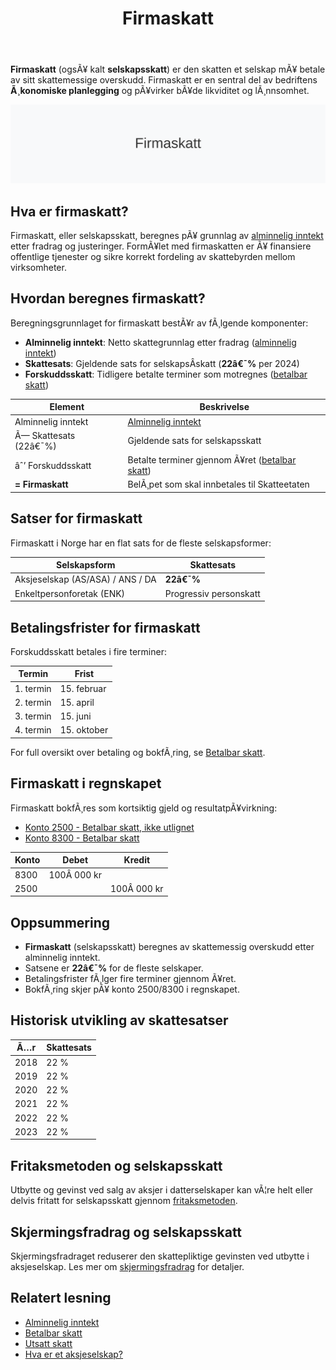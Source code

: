 ﻿---
title: "Firmaskatt"
meta_title: "Firmaskatt"
meta_description: '**Firmaskatt** (ogsÃ¥ kalt **selskapsskatt**) er den skatten et selskap mÃ¥ betale av sitt skattemessige overskudd. Firmaskatt er en sentral del av bedriftens *...'
slug: firmaskatt
type: blog
layout: pages/single
---

**Firmaskatt** (ogsÃ¥ kalt **selskapsskatt**) er den skatten et selskap mÃ¥ betale av sitt skattemessige overskudd. Firmaskatt er en sentral del av bedriftens **Ã¸konomiske planlegging** og pÃ¥virker bÃ¥de likviditet og lÃ¸nnsomhet.

![Firmaskatt](firmaskatt-image.svg)

## Hva er firmaskatt?

Firmaskatt, eller selskapsskatt, beregnes pÃ¥ grunnlag av [alminnelig inntekt](/blogs/regnskap/alminnelig-inntekt "Alminnelig inntekt “ Komplett guide") etter fradrag og justeringer. FormÃ¥let med firmaskatten er Ã¥ finansiere offentlige tjenester og sikre korrekt fordeling av skattebyrden mellom virksomheter.

## Hvordan beregnes firmaskatt?

Beregningsgrunnlaget for firmaskatt bestÃ¥r av fÃ¸lgende komponenter:

* **Alminnelig inntekt**: Netto skattegrunnlag etter fradrag ([alminnelig inntekt](/blogs/regnskap/alminnelig-inntekt "Alminnelig inntekt “ Komplett guide"))  
* **Skattesats**: Gjeldende sats for selskapsÂ­skatt (**22â€¯%** per 2024)  
* **Forskuddsskatt**: Tidligere betalte terminer som motregnes ([betalbar skatt](/blogs/regnskap/betalbar-skatt "Betalbar skatt “ Komplett guide til beregning og hÃ¥ndtering"))  

| **Element**           | **Beskrivelse**                                                                                  |
|-----------------------|--------------------------------------------------------------------------------------------------|
| Alminnelig inntekt    | [Alminnelig inntekt](/blogs/regnskap/alminnelig-inntekt "Alminnelig inntekt “ Komplett guide")    |
| Ã— Skattesats (22â€¯%)   | Gjeldende sats for selskapsskatt                                                                   |
| âˆ’ Forskuddsskatt      | Betalte terminer gjennom Ã¥ret ([betalbar skatt](/blogs/regnskap/betalbar-skatt "Betalbar skatt")) |
| **= Firmaskatt**      | BelÃ¸pet som skal innbetales til Skatteetaten                                                        |

## Satser for firmaskatt

Firmaskatt i Norge har en flat sats for de fleste selskapsformer:

| **Selskapsform**                   | **Skattesats** |
|------------------------------------|----------------|
| Aksjeselskap (AS/ASA) / ANS / DA   | **22â€¯%**       |
| Enkeltpersonforetak (ENK)          | Progressiv personskatt                                                                              |

## Betalingsfrister for firmaskatt

Forskuddsskatt betales i fire terminer:

| **Termin**     | **Frist**      |
|---------------|----------------|
| 1. termin     | 15. februar    |
| 2. termin     | 15. april      |
| 3. termin     | 15. juni       |
| 4. termin     | 15. oktober    |

For full oversikt over betaling og bokfÃ¸ring, se [Betalbar skatt](/blogs/regnskap/betalbar-skatt "Betalbar skatt “ Komplett guide til beregning og hÃ¥ndtering").

## Firmaskatt i regnskapet

Firmaskatt bokfÃ¸res som kortsiktig gjeld og resultatpÃ¥virkning:

* [Konto 2500 - Betalbar skatt, ikke utlignet](/blogs/kontoplan/2500-betalbar-skatt-ikke-utlignet "Konto 2500 - Betalbar skatt, ikke utlignet")  
* [Konto 8300 - Betalbar skatt](/blogs/kontoplan/8300-betalbar-skatt "Konto 8300 - Betalbar skatt")  

| **Konto** | **Debet**   | **Kredit**  |
|-----------|-------------|-------------|
| 8300      | 100Â 000 kr  |             |
| 2500      |             | 100Â 000 kr  |

## Oppsummering

* **Firmaskatt** (selskapsskatt) beregnes av skattemessig overskudd etter alminnelig inntekt.  
* Satsene er **22â€¯%** for de fleste selskaper.  
* Betalingsfrister fÃ¸lger fire terminer gjennom Ã¥ret.  
* BokfÃ¸ring skjer pÃ¥ konto 2500/8300 i regnskapet.

## Historisk utvikling av skattesatser

| **Ã…r**     | **Skattesats** |
|-----------|----------------|
| 2018      | 22 %           |
| 2019      | 22 %           |
| 2020      | 22 %           |
| 2021      | 22 %           |
| 2022      | 22 %           |
| 2023      | 22 %           |

## Fritaksmetoden og selskapsskatt

Utbytte og gevinst ved salg av aksjer i datterselskaper kan vÃ¦re helt eller delvis fritatt for selskapsskatt gjennom [fritaksmetoden](/blogs/regnskap/hva-er-fritaksmetoden "Hva er Fritaksmetoden? Komplett guide til skattefritak for utbytte").

## Skjermingsfradrag og selskapsskatt

Skjermingsfradraget reduserer den skattepliktige gevinsten ved utbytte i aksjeselskap. Les mer om [skjermingsfradrag](/blogs/regnskap/hva-er-skjermingsfradrag "Hva er Skjermingsfradrag? Beregning og anvendelse") for detaljer.

## Relatert lesning

* [Alminnelig inntekt](/blogs/regnskap/alminnelig-inntekt "Alminnelig inntekt “ Komplett guide")  
* [Betalbar skatt](/blogs/regnskap/betalbar-skatt "Betalbar skatt “ Komplett guide til beregning og hÃ¥ndtering")  
* [Utsatt skatt](/blogs/regnskap/hva-er-utsatt-skatt "Hva er Utsatt Skatt? Beregning og RegnskapsfÃ¸ring")  
* [Hva er et aksjeselskap?](/blogs/regnskap/hva-er-et-aksjeselskap "Hva er et Aksjeselskap?")







